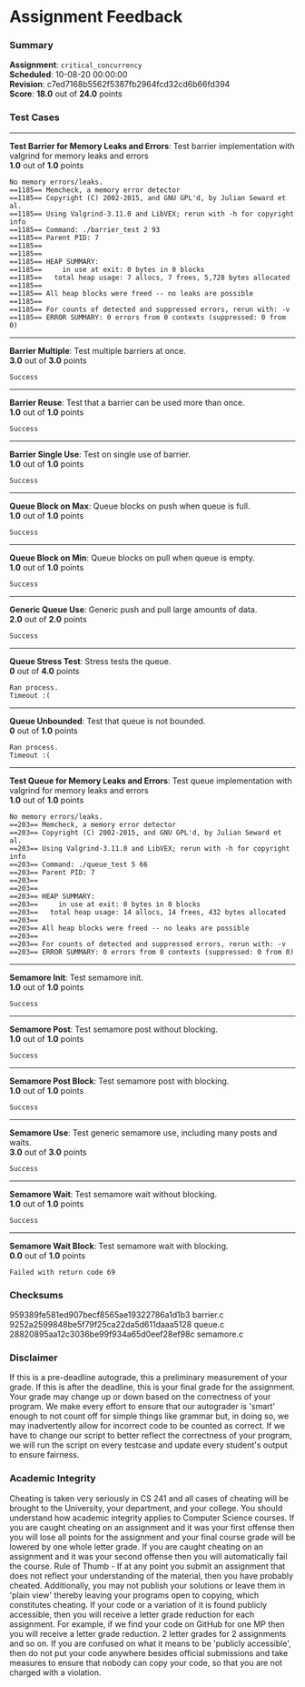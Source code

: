 # Assignment Feedback

### Summary

**Assignment**: `critical_concurrency`  
**Scheduled**: 10-08-20 00:00:00  
**Revision**: c7ed7168b5562f5387fb2964fcd32cd6b66fd394  
**Score**: **18.0** out of **24.0** points

### Test Cases
---

**Test Barrier for Memory Leaks and Errors**: Test barrier implementation with valgrind for memory leaks and errors  
**1.0** out of **1.0** points
```
No memory errors/leaks.
==1185== Memcheck, a memory error detector
==1185== Copyright (C) 2002-2015, and GNU GPL'd, by Julian Seward et al.
==1185== Using Valgrind-3.11.0 and LibVEX; rerun with -h for copyright info
==1185== Command: ./barrier_test 2 93
==1185== Parent PID: 7
==1185== 
==1185== 
==1185== HEAP SUMMARY:
==1185==     in use at exit: 0 bytes in 0 blocks
==1185==   total heap usage: 7 allocs, 7 frees, 5,728 bytes allocated
==1185== 
==1185== All heap blocks were freed -- no leaks are possible
==1185== 
==1185== For counts of detected and suppressed errors, rerun with: -v
==1185== ERROR SUMMARY: 0 errors from 0 contexts (suppressed: 0 from 0)
```
---

**Barrier Multiple**: Test multiple barriers at once.  
**3.0** out of **3.0** points
```
Success
```
---

**Barrier Reuse**: Test that a barrier can be used more than once.  
**1.0** out of **1.0** points
```
Success
```
---

**Barrier Single Use**: Test on single use of barrier.  
**1.0** out of **1.0** points
```
Success
```
---

**Queue Block on Max**: Queue blocks on push when queue is full.  
**1.0** out of **1.0** points
```
Success
```
---

**Queue Block on Min**: Queue blocks on pull when queue is empty.  
**1.0** out of **1.0** points
```
Success
```
---

**Generic Queue Use**: Generic push and pull large amounts of data.  
**2.0** out of **2.0** points
```
Success
```
---

**Queue Stress Test**: Stress tests the queue.  
**0** out of **4.0** points
```
Ran process.
Timeout :(
```
---

**Queue Unbounded**: Test that queue is not bounded.  
**0** out of **1.0** points
```
Ran process.
Timeout :(
```
---

**Test Queue for Memory Leaks and Errors**: Test queue implementation with valgrind for memory leaks and errors  
**1.0** out of **1.0** points
```
No memory errors/leaks.
==203== Memcheck, a memory error detector
==203== Copyright (C) 2002-2015, and GNU GPL'd, by Julian Seward et al.
==203== Using Valgrind-3.11.0 and LibVEX; rerun with -h for copyright info
==203== Command: ./queue_test 5 66
==203== Parent PID: 7
==203== 
==203== 
==203== HEAP SUMMARY:
==203==     in use at exit: 0 bytes in 0 blocks
==203==   total heap usage: 14 allocs, 14 frees, 432 bytes allocated
==203== 
==203== All heap blocks were freed -- no leaks are possible
==203== 
==203== For counts of detected and suppressed errors, rerun with: -v
==203== ERROR SUMMARY: 0 errors from 0 contexts (suppressed: 0 from 0)
```
---

**Semamore Init**: Test semamore init.  
**1.0** out of **1.0** points
```
Success
```
---

**Semamore Post**: Test semamore post without blocking.  
**1.0** out of **1.0** points
```
Success
```
---

**Semamore Post Block**: Test semamore post with blocking.  
**1.0** out of **1.0** points
```
Success
```
---

**Semamore Use**: Test generic semamore use, including many posts and waits.  
**3.0** out of **3.0** points
```
Success
```
---

**Semamore Wait**: Test semamore wait without blocking.  
**1.0** out of **1.0** points
```
Success
```
---

**Semamore Wait Block**: Test semamore wait with blocking.  
**0.0** out of **1.0** points
```
Failed with return code 69
```
### Checksums

959389fe581ed907becf8565ae19322786a1d1b3 barrier.c  
9252a2599848be5f79f25ca22da5d611daaa5128 queue.c  
28820895aa12c3036be99f934a65d0eef28ef98c semamore.c


### Disclaimer
If this is a pre-deadline autograde, this a preliminary measurement of your grade.
If this is after the deadline, this is your final grade for the assignment.
Your grade may change up or down based on the correctness of your program.
We make every effort to ensure that our autograder is 'smart' enough to not count off
for simple things like grammar but, in doing so, we may inadvertently allow for
incorrect code to be counted as correct.
If we have to change our script to better reflect the correctness of your program,
we will run the script on every testcase and update every student's output to ensure fairness.



### Academic Integrity
Cheating is taken very seriously in CS 241 and all cases of cheating will be brought to the University, your department, and your college.
You should understand how academic integrity applies to Computer Science courses.
If you are caught cheating on an assignment and it was your first offense then you will lose all points for the assignment and your final course
grade will be lowered by one whole letter grade. If you are caught cheating on an assignment and it was your second offense then you will automatically fail the course.
Rule of Thumb - If at any point you submit an assignment that does not reflect your understanding of the material, then you have probably cheated.
Additionally, you may not publish your solutions or leave them in 'plain view' thereby leaving your programs open to copying, which constitutes cheating.
If your code or a variation of it is found publicly accessible, then you will receive a letter grade reduction for each assignment.
For example, if we find your code on GitHub for one MP then you will receive a letter grade reduction. 2 letter grades for 2 assignments and so on.
If you are confused on what it means to be 'publicly accessible', then do not put your code anywhere besides official submissions and take measures
to ensure that nobody can copy your code, so that you are not charged with a violation.


